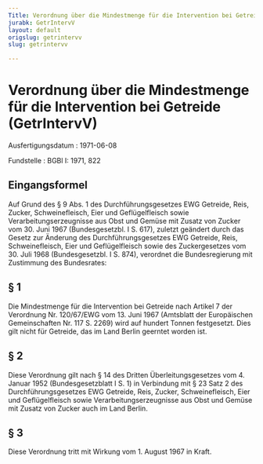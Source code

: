 ```yaml
---
Title: Verordnung über die Mindestmenge für die Intervention bei Getreide
jurabk: GetrIntervV
layout: default
origslug: getrintervv
slug: getrintervv

---
```


# Verordnung über die Mindestmenge für die Intervention bei Getreide (GetrIntervV)

Ausfertigungsdatum
:   1971-06-08

Fundstelle
:   BGBl I: 1971, 822

## Eingangsformel

Auf Grund des § 9 Abs. 1 des Durchführungsgesetzes EWG Getreide, Reis,
Zucker, Schweinefleisch, Eier und Geflügelfleisch sowie
Verarbeitungserzeugnisse aus Obst und Gemüse mit Zusatz von Zucker vom
30\. Juni 1967 (Bundesgesetzbl. I S. 617), zuletzt geändert durch das
Gesetz zur Änderung des Durchführungsgesetzes EWG Getreide, Reis,
Schweinefleisch, Eier und Geflügelfleisch sowie des Zuckergesetzes vom
30\. Juli 1968 (Bundesgesetzbl. I S. 874), verordnet die
Bundesregierung mit Zustimmung des Bundesrates:

## § 1

Die Mindestmenge für die Intervention bei Getreide nach Artikel 7 der
Verordnung Nr. 120/67/EWG vom 13. Juni 1967 (Amtsblatt der
Europäischen Gemeinschaften Nr. 117 S. 2269) wird auf hundert Tonnen
festgesetzt. Dies gilt nicht für Getreide, das im Land Berlin geerntet
worden ist.

## § 2

Diese Verordnung gilt nach § 14 des Dritten Überleitungsgesetzes vom
4\. Januar 1952 (Bundesgesetzblatt I S. 1) in Verbindung mit § 23 Satz
2 des Durchführungsgesetzes EWG Getreide, Reis, Zucker,
Schweinefleisch, Eier und Geflügelfleisch sowie
Verarbeitungserzeugnisse aus Obst und Gemüse mit Zusatz von Zucker
auch im Land Berlin.

## § 3

Diese Verordnung tritt mit Wirkung vom 1. August 1967 in Kraft.

